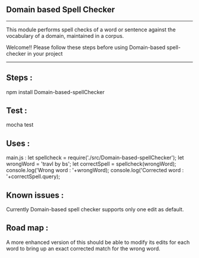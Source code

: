  ## Domain based Spell Checker
 ***
 This module performs spell checks of a word or sentence against the vocabulary of a domain, maintained in a corpus.

 Welcome!!
 Please follow these steps before using Domain-based spell-checker in your project
***
 ## Steps :
  npm install Domain-based-spellChecker

 ## Test  :
   mocha test

 ## Uses  :
  main.js :
 let spellcheck = require('./src/Domain-based-spellChecker');
 let wrongWord = 'travl by bs';
 let correctSpell = spellcheck(wrongWord);
 console.log('Wrong word     : '+wrongWord);
 console.log('Corrected word : '+correctSpell.query);

 ## Known issues :
   Currently Domain-based spell checker supports only one edit as default.

 ## Road map :
   A more enhanced version of this should be able to modify its edits for each word to bring up an exact corrected match for the   wrong word.
